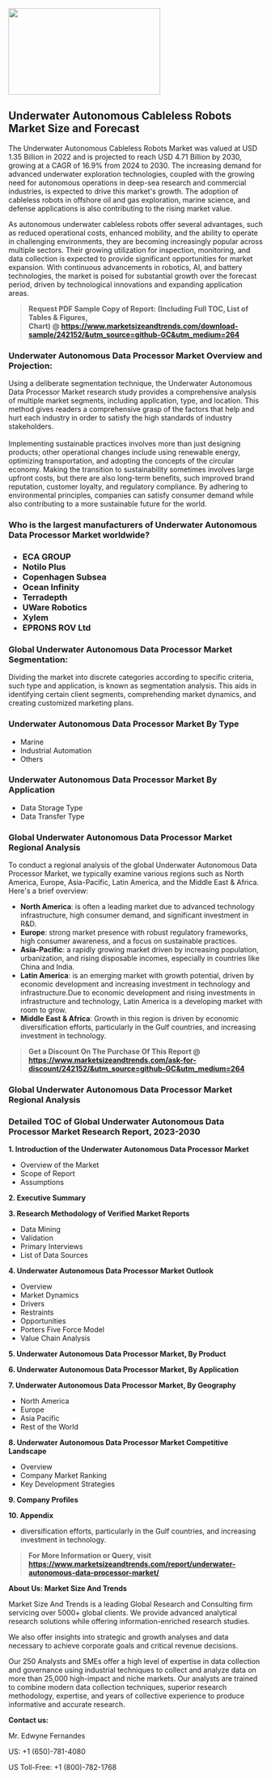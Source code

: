 <p><img class="alignnone size-medium wp-image-20088" src="https://ffe5etoiles.com/wp-content/uploads/2024/12/MST1-300x171.png" alt="" width="300" height="171" /></p><h2>Underwater Autonomous Cableless Robots Market Size and Forecast</h2><p>The Underwater Autonomous Cableless Robots Market was valued at USD 1.35 Billion in 2022 and is projected to reach USD 4.71 Billion by 2030, growing at a CAGR of 16.9% from 2024 to 2030. The increasing demand for advanced underwater exploration technologies, coupled with the growing need for autonomous operations in deep-sea research and commercial industries, is expected to drive this market's growth. The adoption of cableless robots in offshore oil and gas exploration, marine science, and defense applications is also contributing to the rising market value.</p><p>As autonomous underwater cableless robots offer several advantages, such as reduced operational costs, enhanced mobility, and the ability to operate in challenging environments, they are becoming increasingly popular across multiple sectors. Their growing utilization for inspection, monitoring, and data collection is expected to provide significant opportunities for market expansion. With continuous advancements in robotics, AI, and battery technologies, the market is poised for substantial growth over the forecast period, driven by technological innovations and expanding application areas.</p></p><blockquote id="" class=""><strong>Request PDF Sample Copy of Report: (Including Full TOC, List of Tables &amp; Figures, Chart)&nbsp;@&nbsp;<strong><a href="https://www.marketsizeandtrends.com/download-sample/242152/&utm_source=github-GC&utm_medium=264" target="_blank">https://www.marketsizeandtrends.com/download-sample/242152/&utm_source=github-GC&utm_medium=264</a></strong></strong></blockquote><h3 id="" class="">Underwater Autonomous Data Processor Market&nbsp;Overview and Projection:</h3><p id="" class="">Using a deliberate segmentation technique, the Underwater Autonomous Data Processor Market research study provides a comprehensive analysis of multiple market segments, including application, type, and location. This method gives readers a comprehensive grasp of the factors that help and hurt each industry in order to satisfy the high standards of industry stakeholders. <br /> <br />Implementing sustainable practices involves more than just designing products; other operational changes include using renewable energy, optimizing transportation, and adopting the concepts of the circular economy. Making the transition to sustainability sometimes involves large upfront costs, but there are also long-term benefits, such improved brand reputation, customer loyalty, and regulatory compliance. By adhering to environmental principles, companies can satisfy consumer demand while also contributing to a more sustainable future for the world.</p><h3 id="" class="">Who is the largest manufacturers of&nbsp;Underwater Autonomous Data Processor Market worldwide?</h3><h3 class=""><p><ul><li>ECA GROUP </li><li> Notilo Plus </li><li> Copenhagen Subsea </li><li> Ocean Infinity </li><li> Terradepth </li><li> UWare Robotics </li><li> Xylem </li><li> EPRONS ROV Ltd</li></ul></p></h3><h3 id="" class="">Global&nbsp;Underwater Autonomous Data Processor Market Segmentation:</h3><p id="" class="">Dividing the market into discrete categories according to specific criteria, such type and application, is known as segmentation analysis. This aids in identifying certain client segments, comprehending market dynamics, and creating customized marketing plans.</p><h3 id="" class="">Underwater Autonomous Data Processor Market&nbsp;By Type</h3><p><p><ul><li>Marine</li><li> Industrial Automation</li><li> Others</p></li></ul></p></p><h3 id="" class="">Underwater Autonomous Data Processor Market&nbsp;By Application</h3><p class=""><p><ul><li>Data Storage Type</li><li> Data Transfer Type</li></ul></p></p><h3 id="" class="">Global Underwater Autonomous Data Processor Market Regional Analysis</h3><p id="" class="">To conduct a regional analysis of the global Underwater Autonomous Data Processor Market, we typically examine various regions such as North America, Europe, Asia-Pacific, Latin America, and the Middle East &amp; Africa. Here's a brief overview:</p><ul><li><strong>North America</strong>: is often a leading market due to advanced technology infrastructure, high consumer demand, and significant investment in R&amp;D.</li><li><strong>Europe</strong>: strong market presence with robust regulatory frameworks, high consumer awareness, and a focus on sustainable practices.</li><li><strong>Asia-Pacific</strong>: a rapidly growing market driven by increasing population, urbanization, and rising disposable incomes, especially in countries like China and India.</li><li><strong>Latin America</strong>: is an emerging market with growth potential, driven by economic development and increasing investment in technology and infrastructure.Due to economic development and rising investments in infrastructure and technology, Latin America is a developing market with room to grow.</li><li><strong>Middle East &amp; Africa</strong>: Growth in this region is driven by economic diversification efforts, particularly in the Gulf countries, and increasing investment in technology.</li></ul><blockquote id="" class=""><strong>Get a Discount On The Purchase Of This Report @ <strong><a href="https://www.marketsizeandtrends.com/ask-for-discount/242152/&utm_source=github-GC&utm_medium=264" target="_blank">https://www.marketsizeandtrends.com/ask-for-discount/242152/&utm_source=github-GC&utm_medium=264</a></strong></strong></blockquote><h3 id="" class="">Global Underwater Autonomous Data Processor Market Regional Analysis</h3><h3 id="" class="">Detailed TOC of Global Underwater Autonomous Data Processor Market Research Report, 2023-2030</h3><p id="" class=""><strong>1. Introduction of the Underwater Autonomous Data Processor Market</strong></p><ul><li>Overview of the Market</li><li>Scope of Report</li><li>Assumptions</li></ul><p id="" class=""><strong>2. Executive Summary</strong></p><p id="" class=""><strong>3. Research Methodology of Verified Market Reports</strong></p><ul><li>Data Mining</li><li>Validation</li><li>Primary Interviews</li><li>List of Data Sources</li></ul><p id="" class=""><strong>4. Underwater Autonomous Data Processor Market Outlook</strong></p><ul><li>Overview</li><li>Market Dynamics</li><li>Drivers</li><li>Restraints</li><li>Opportunities</li><li>Porters Five Force Model</li><li>Value Chain Analysis</li></ul><p id="" class=""><strong>5. Underwater Autonomous Data Processor Market, By Product</strong></p><p id="" class=""><strong>6. Underwater Autonomous Data Processor Market, By Application</strong></p><p id="" class=""><strong>7. Underwater Autonomous Data Processor Market, By Geography</strong></p><ul><li>North America</li><li>Europe</li><li>Asia Pacific</li><li>Rest of the World</li></ul><p id="" class=""><strong>8. Underwater Autonomous Data Processor Market Competitive Landscape</strong></p><ul><li>Overview</li><li>Company Market Ranking</li><li>Key Development Strategies</li></ul><p id="" class=""><strong>9. Company Profiles</strong></p><p id="" class=""><strong>10. Appendix</strong></p><ul><li>diversification efforts, particularly in the Gulf countries, and increasing investment in technology.</li></ul><blockquote id="" class=""><strong>For More Information or Query, visit <strong><strong><a href="https://www.marketsizeandtrends.com/report/underwater-autonomous-data-processor-market/" target="_blank">https://www.marketsizeandtrends.com/report/underwater-autonomous-data-processor-market/</a></strong></strong></strong></blockquote><p id="" class=""><strong>About Us: Market Size And Trends</strong></p><p id="" class="">Market Size And Trends is a leading Global Research and Consulting firm servicing over 5000+ global clients. We provide advanced analytical research solutions while offering information-enriched research studies.</p><p id="" class="">We also offer insights into strategic and growth analyses and data necessary to achieve corporate goals and critical revenue decisions.</p><p id="" class="">Our 250 Analysts and SMEs offer a high level of expertise in data collection and governance using industrial techniques to collect and analyze data on more than 25,000 high-impact and niche markets. Our analysts are trained to combine modern data collection techniques, superior research methodology, expertise, and years of collective experience to produce informative and accurate research.</p><p id="" class=""><strong>Contact us:</strong></p><p id="" class="">Mr. Edwyne Fernandes</p><p id="" class="">US: +1 (650)-781-4080</p><p id="" class="">US Toll-Free: +1 (800)-782-1768</p>
